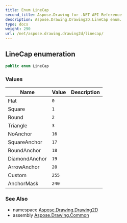 ```yaml
---
title: Enum LineCap
second_title: Aspose.Drawing for .NET API Reference
description: Aspose.Drawing.Drawing2D.LineCap enum. 
type: docs
weight: 290
url: /net/aspose.drawing.drawing2d/linecap/
---
```

## LineCap enumeration

```csharp
public enum LineCap
```

### Values

| Name | Value | Description |
| --- | --- | --- |
| Flat | `0` |  |
| Square | `1` |  |
| Round | `2` |  |
| Triangle | `3` |  |
| NoAnchor | `16` |  |
| SquareAnchor | `17` |  |
| RoundAnchor | `18` |  |
| DiamondAnchor | `19` |  |
| ArrowAnchor | `20` |  |
| Custom | `255` |  |
| AnchorMask | `240` |  |

### See Also

* namespace [Aspose.Drawing.Drawing2D](../../aspose.drawing.drawing2d/)
* assembly [Aspose.Drawing.Common](../../)


